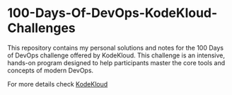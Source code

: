 # 100-Days-Of-DevOps-KodeKloud-Challenges

This repository contains my personal solutions and notes for the 100 Days of DevOps challenge offered by KodeKloud. This challenge is an intensive, hands-on program designed to help participants master the core tools and concepts of modern DevOps.

For more details check [KodeKloud](https://kodekloud.com/100-days-of-devops)